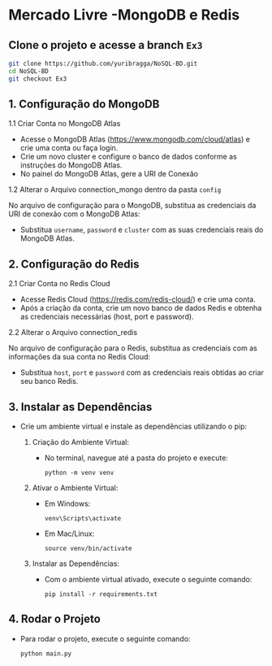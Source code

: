 # Mercado Livre -MongoDB e Redis

## Clone o projeto e acesse a branch `Ex3`
```bash
git clone https://github.com/yuribragga/NoSQL-BD.git
cd NoSQL-BD
git checkout Ex3
````

## 1. Configuração do MongoDB

  1.1 Criar Conta no MongoDB Atlas
  
  - Acesse o MongoDB Atlas (https://www.mongodb.com/cloud/atlas) e crie uma conta ou faça login.
  - Crie um novo cluster e configure o banco de dados conforme as instruções do MongoDB Atlas.
  - No painel do MongoDB Atlas, gere a URI de Conexão
  
1.2 Alterar o Arquivo connection_mongo dentro da pasta `config`

No arquivo de configuração para o MongoDB, substitua as credenciais da URI de conexão com o MongoDB Atlas:

- Substitua `username`, `password` e `cluster` com as suas credenciais reais do MongoDB Atlas.

## 2. Configuração do Redis

2.1 Criar Conta no Redis Cloud

- Acesse Redis Cloud (https://redis.com/redis-cloud/) e crie uma conta.
- Após a criação da conta, crie um novo banco de dados Redis e obtenha as credenciais necessárias (host, port e password).

2.2 Alterar o Arquivo connection_redis

No arquivo de configuração para o Redis, substitua as credenciais com as informações da sua conta no Redis Cloud:

- Substitua `host`, `port` e `password` com as credenciais reais obtidas ao criar seu banco Redis.

## 3. Instalar as Dependências

- Crie um ambiente virtual e instale as dependências utilizando o pip:

  1. Criação do Ambiente Virtual:
     - No terminal, navegue até a pasta do projeto e execute:
       ````
       python -m venv venv
       ````

  2. Ativar o Ambiente Virtual:
     - Em Windows:
       ````
       venv\Scripts\activate

     - Em Mac/Linux:
       ````
       source venv/bin/activate

  3. Instalar as Dependências:
     - Com o ambiente virtual ativado, execute o seguinte comando:
       ````
       pip install -r requirements.txt

 ## 4. Rodar o Projeto
- Para rodar o projeto, execute o seguinte comando:
  ```
  python main.py
